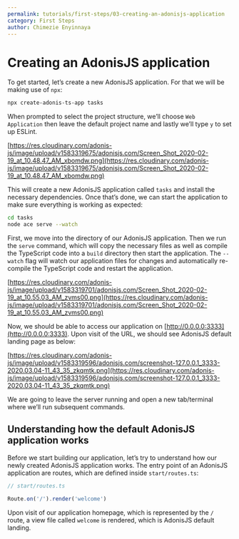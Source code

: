 ```yaml
---
permalink: tutorials/first-steps/03-creating-an-adonisjs-application
category: First Steps
author: Chimezie Enyinnaya
---
```


# Creating an AdonisJS application

To get started, let’s create a new AdonisJS application. For that we will be making use of `npx`:

```bash
npx create-adonis-ts-app tasks
```

When prompted to select the project structure, we’ll choose `Web Application` then leave the default project name and lastly we’ll type `y` to set up ESLint.

[https://res.cloudinary.com/adonis-js/image/upload/v1583319675/adonisjs.com/Screen_Shot_2020-02-19_at_10.48.47_AM_xbomdw.png](https://res.cloudinary.com/adonis-js/image/upload/v1583319675/adonisjs.com/Screen_Shot_2020-02-19_at_10.48.47_AM_xbomdw.png)

This will create a new AdonisJS application called `tasks` and install the necessary dependencies. Once that’s done, we can start the application to make sure everything is working as expected:

```bash
cd tasks
node ace serve --watch
```

First, we move into the directory of our AdonisJS application. Then we run the `serve` command, which will copy the necessary files as well as compile the TypeScript code into a `build`  directory then start the application. The `--watch` flag will watch our application files for changes and automatically re-compile the TypeScript code and restart the application.

[https://res.cloudinary.com/adonis-js/image/upload/v1583319701/adonisjs.com/Screen_Shot_2020-02-19_at_10.55.03_AM_zvms00.png](https://res.cloudinary.com/adonis-js/image/upload/v1583319701/adonisjs.com/Screen_Shot_2020-02-19_at_10.55.03_AM_zvms00.png)

Now, we should be able to access our application on [http://0.0.0.0:3333](http://0.0.0.0:3333). Upon visit of the URL, we should see AdonisJS default landing page as below:

[https://res.cloudinary.com/adonis-js/image/upload/v1583319596/adonisjs.com/screenshot-127.0.0.1_3333-2020.03.04-11_43_35_zkqmtk.png](https://res.cloudinary.com/adonis-js/image/upload/v1583319596/adonisjs.com/screenshot-127.0.0.1_3333-2020.03.04-11_43_35_zkqmtk.png)

We are going to leave the server running and open a new tab/terminal where we’ll run subsequent commands.

## Understanding how the default AdonisJS application works

Before we start building our application, let’s try to understand how our newly created AdonisJS application works. The entry point of an AdonisJS application are routes, which are defined inside `start/routes.ts`:

```ts
// start/routes.ts

Route.on('/').render('welcome')
```

Upon visit of our application homepage, which is represented by the `/` route, a view file called `welcome` is rendered, which is AdonisJS default landing.
